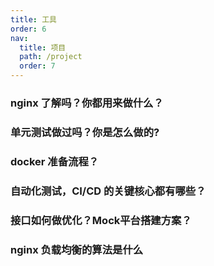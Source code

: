 ```yaml
---
title: 工具
order: 6
nav:
  title: 项目
  path: /project
  order: 7
---
```


### nginx 了解吗？你都用来做什么？

### 单元测试做过吗？你是怎么做的?

### docker 准备流程？

### 自动化测试，CI/CD 的关键核心都有哪些？

### 接口如何做优化？Mock平台搭建方案？

### nginx 负载均衡的算法是什么

